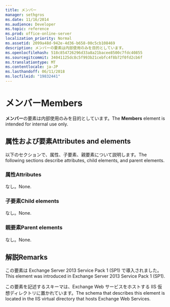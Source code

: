 ```yaml
---
title: メンバー
manager: sethgros
ms.date: 11/16/2014
ms.audience: Developer
ms.topic: reference
ms.prod: office-online-server
localization_priority: Normal
ms.assetid: 2099a48d-942e-4d36-b658-00c5cb108469
description: メンバーの要素は内部使用のみを目的としています。
ms.openlocfilehash: 518c854726296d33a8a21bacee8500c7fdc40855
ms.sourcegitcommit: 34041125dc8c5f993b21cebfc4f8b72f0fd2cb6f
ms.translationtype: MT
ms.contentlocale: ja-JP
ms.lasthandoff: 06/11/2018
ms.locfileid: "19832441"
---
```

# <a name="members"></a><span data-ttu-id="f638d-103">メンバー</span><span class="sxs-lookup"><span data-stu-id="f638d-103">Members</span></span>

<span data-ttu-id="f638d-104">**メンバー**の要素は内部使用のみを目的としています。</span><span class="sxs-lookup"><span data-stu-id="f638d-104">The **Members** element is intended for internal use only.</span></span> 

## <a name="attributes-and-elements"></a><span data-ttu-id="f638d-105">属性および要素</span><span class="sxs-lookup"><span data-stu-id="f638d-105">Attributes and elements</span></span>

<span data-ttu-id="f638d-106">以下のセクションで、属性、子要素、親要素について説明します。</span><span class="sxs-lookup"><span data-stu-id="f638d-106">The following sections describe attributes, child elements, and parent elements.</span></span>
  
### <a name="attributes"></a><span data-ttu-id="f638d-107">属性</span><span class="sxs-lookup"><span data-stu-id="f638d-107">Attributes</span></span>

<span data-ttu-id="f638d-108">なし。</span><span class="sxs-lookup"><span data-stu-id="f638d-108">None.</span></span>
  
### <a name="child-elements"></a><span data-ttu-id="f638d-109">子要素</span><span class="sxs-lookup"><span data-stu-id="f638d-109">Child elements</span></span>

<span data-ttu-id="f638d-110">なし。</span><span class="sxs-lookup"><span data-stu-id="f638d-110">None.</span></span>
  
### <a name="parent-elements"></a><span data-ttu-id="f638d-111">親要素</span><span class="sxs-lookup"><span data-stu-id="f638d-111">Parent elements</span></span>

<span data-ttu-id="f638d-112">なし。</span><span class="sxs-lookup"><span data-stu-id="f638d-112">None.</span></span>
  
## <a name="remarks"></a><span data-ttu-id="f638d-113">解説</span><span class="sxs-lookup"><span data-stu-id="f638d-113">Remarks</span></span>

<span data-ttu-id="f638d-114">この要素は Exchange Server 2013 Service Pack 1 (SP1) で導入されました。</span><span class="sxs-lookup"><span data-stu-id="f638d-114">This element was introduced in Exchange Server 2013 Service Pack 1 (SP1).</span></span>
  
<span data-ttu-id="f638d-115">この要素を記述するスキーマは、Exchange Web サービスをホストする IIS 仮想ディレクトリに置かれています。</span><span class="sxs-lookup"><span data-stu-id="f638d-115">The schema that describes this element is located in the IIS virtual directory that hosts Exchange Web Services.</span></span>
  

